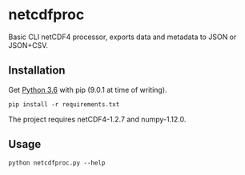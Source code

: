 # netcdfproc
Basic CLI netCDF4 processor, exports data and metadata to JSON or JSON+CSV.

## Installation
Get [Python 3.6](https://www.python.org/downloads/release/python-360/) with pip (9.0.1 at time of writing).

```pip install -r requirements.txt```

The project requires netCDF4-1.2.7 and numpy-1.12.0.

## Usage

```python netcdfproc.py --help```
